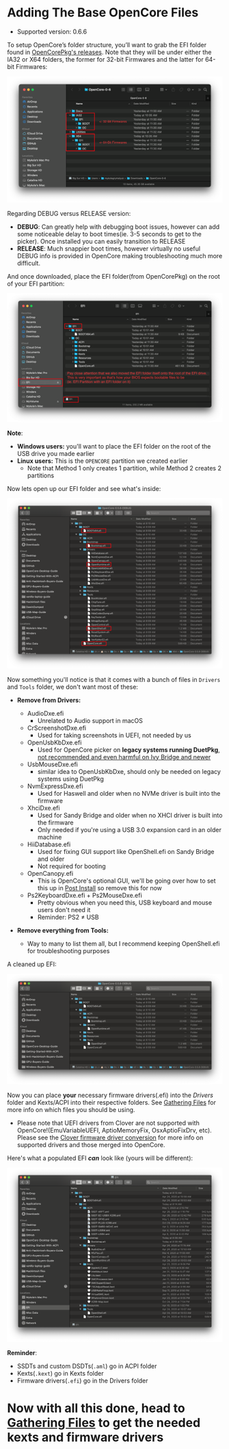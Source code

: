 # Adding The Base OpenCore Files

* Supported version: 0.6.6

To setup OpenCore’s folder structure, you’ll want to grab the EFI folder found in [OpenCorePkg's releases](https://github.com/acidanthera/OpenCorePkg/releases/). Note that they will be under either the IA32 or X64 folders, the former for 32-bit Firmwares and the latter for 64-bit Firmwares:

![](../images/installer-guide/opencore-efi-md/ia32-x64.png)

Regarding DEBUG versus RELEASE version:

* **DEBUG**: Can greatly help with debugging boot issues, however can add some noticeable delay to boot times(ie. 3-5 seconds to get to the picker). Once installed you can easily transition to RELEASE
* **RELEASE**: Much snappier boot times, however virtually no useful DEBUG info is provided in OpenCore making troubleshooting much more difficult.

And once downloaded, place the EFI folder(from OpenCorePkg) on the root of your EFI partition:

![](../images/installer-guide/opencore-efi-md/efi-moved.png)

**Note**:

* **Windows users:** you'll want to place the EFI folder on the root of the USB drive you made earlier
* **Linux users:** This is the `OPENCORE` partition we created earlier
  * Note that Method 1 only creates 1 partition, while Method 2 creates 2 partitions

Now lets open up our EFI folder and see what's inside:

![base EFI folder](../images/installer-guide/opencore-efi-md/base-efi.png)

Now something you'll notice is that it comes with a bunch of files in `Drivers` and `Tools` folder, we don't want most of these:

* **Remove from Drivers:**
  * AudioDxe.efi
    * Unrelated to Audio support in macOS
  * CrScreenshotDxe.efi
    * Used for taking screenshots in UEFI, not needed by us
  * OpenUsbKbDxe.efi
    * Used for OpenCore picker on **legacy systems running DuetPkg**, [not recommended and even harmful on Ivy Bridge and newer](https://applelife.ru/threads/opencore-obsuzhdenie-i-ustanovka.2944066/page-176#post-856653)
  * UsbMouseDxe.efi
    * similar idea to OpenUsbKbDxe, should only be needed on legacy systems using DuetPkg
  * NvmExpressDxe.efi
    * Used for Haswell and older when no NVMe driver is built into the firmware
  * XhciDxe.efi
    * Used for Sandy Bridge and older when no XHCI driver is built into the firmware
    * Only needed if you're using a USB 3.0 expansion card in an older machine
  * HiiDatabase.efi
    * Used for fixing GUI support like OpenShell.efi on Sandy Bridge and older
    * Not required for booting
  * OpenCanopy.efi
    * This is OpenCore's optional GUI, we'll be going over how to set this up in [Post Install](https://dortania.github.io/OpenCore-Post-Install/cosmetic/gui.html) so remove this for now
  * Ps2KeyboardDxe.efi + Ps2MouseDxe.efi
    * Pretty obvious when you need this, USB keyboard and mouse users don't need it
    * Reminder: PS2 ≠ USB

* **Remove everything from Tools:**
  * Way to many to list them all, but I recommend keeping OpenShell.efi for troubleshooting purposes

A cleaned up EFI:

![Clean EFI](../images/installer-guide/opencore-efi-md/clean-efi.png)

Now you can place **your** necessary firmware drivers(.efi) into the _Drivers_ folder and Kexts/ACPI into their respective folders. See [Gathering Files](../ktext.md) for more info on which files you should be using.

* Please note that UEFI drivers from Clover are not supported with OpenCore!(EmuVariableUEFI, AptioMemoryFix, OsxAptioFixDrv, etc). Please see the [Clover firmware driver conversion](https://github.com/dortania/OpenCore-Install-Guide/blob/master/clover-conversion/clover-efi.md) for more info on supported drivers and those merged into OpenCore.

Here's what a populated EFI ***can*** look like (yours will be different):

![Populated EFI folder](../images/installer-guide/opencore-efi-md/populated-efi.png)

**Reminder**:

* SSDTs and custom DSDTs(`.aml`) go in ACPI folder
* Kexts(`.kext`) go in Kexts folder
* Firmware drivers(`.efi`) go in the Drivers folder

# Now with all this done, head to [Gathering Files](../ktext.md) to get the needed kexts and firmware drivers
